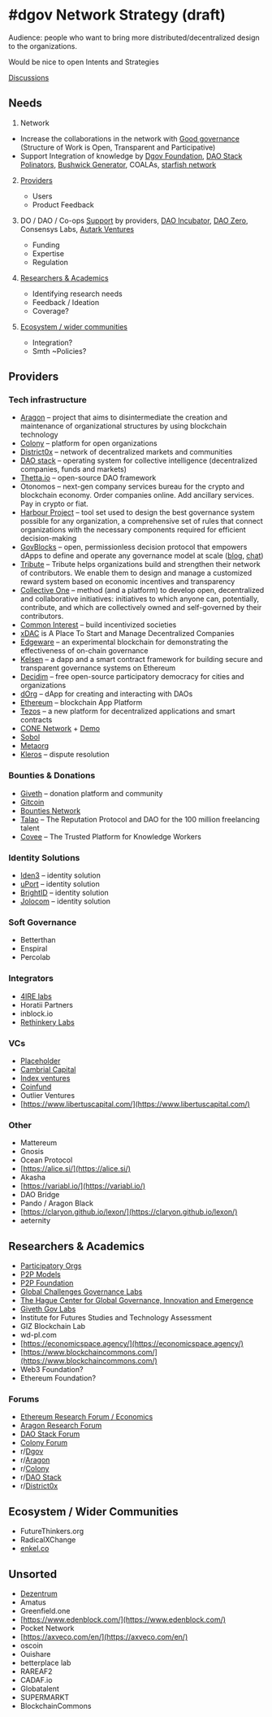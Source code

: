 # \#dgov Network Strategy \(draft\)

Audience: people who want to bring more distributed/decentralized design to the organizations.

Would be nice to open Intents and Strategies

[Discussions](http://forum.dgov.foundation/t/dgov-industry-landscape/15)

## Needs

1.  Network
   * Increase the collaborations in the network with [Good governance](team-care.md) \(Structure of Work is Open, Transparent and Participative\)
   * Support Integration of knowledge by [Dgov Foundation](https://dgov.foundation/), [DAO Stack Polinators](https://t.me/joinchat/HfsmOEXV0YP6P5rGmRBaCQ), [Bushwick Generator](https://www.thebushwickgenerator.com/), COALAs, [starfish network](https://www.starfish.network/)  
2. [Providers](./#providers)

   * Users
   * Product Feedback

3. DO / DAO / Co-ops [Support](untitled.md) by providers, [DAO Incubator](http://daoincubator.org), [DAO Zero](https://docs.google.com/document/d/1rrhkRKq2fK72Vmbn-xxt6bPwUX3GYDtGuCkoopbjVpw/edit#heading=h.frcxq7smt4ir), Consensys Labs, [Autark Ventures](https://autark.ventures/)

   * Funding
   * Expertise
   * Regulation

4. [Researchers & Academics](./#researchers-and-academics)
   * Identifying research needs
   * Feedback / Ideation
   * Coverage? 
5. [Ecosystem / wider communities ](./#ecosystem-wider-communities)
   * Integration?
   * Smth ~Policies?

## Providers

### Tech infrastructure

* [Aragon](https://aragon.org/) – project that aims to disintermediate the creation and maintenance of organizational structures by using blockchain technology 
* [Colony](https://colony.io/) – platform for open organizations
* [District0x](https://district0x.io/) – network of decentralized markets and communities
* [DAO stack](https://daostack.io/) – operating system for collective intelligence \(decentralized companies, funds and markets\)
* [Thetta.io](https://web.thetta.io/) – open-source DAO framework
* Otonomos – next-gen company services bureau for the crypto and blockchain economy. Order companies online. Add ancillary services. Pay in crypto or fiat.
* [Harbour Project](https://www.harbourproject.io/) – tool set used to design the best governance system possible for any organization, a comprehensive set of rules that connect organizations with the necessary components required for efficient decision-making
* [GovBlocks](https://govblocks.io/) – open, permissionless decision protocol that empowers dApps to define and operate any governance model at scale \([blog](https://medium.com/govblocks/progress-updates/home), [chat](https://t.me/govblocks)\)
* [Tribute](https://tribute.coop) – Tribute helps organizations build and strengthen their network of contributors. We enable them to design and manage a customized reward system based on economic incentives and transparency
* [Collective One](https://www.collectiveone.org/) – method \(and a platform\) to develop open, decentralized and collaborative initiatives: initiatives to which anyone can, potentially, contribute, and which are collectively owned and self-governed by their contributors.
* [Common Interest](https://commoninterest.io/) – build incentivized societies
* [xDAC](https://xdac.co/) is A Place To Start and Manage Decentralized Companies
* [Edgeware](https://edgewa.re/) – an experimental blockchain for demonstrating the effectiveness of on-chain governance
* [Kelsen](https://klsn.io/) – a dapp and a smart contract framework for building secure and transparent governance systems on Ethereum
* [Decidim](https://decidim.org/) – free open-source participatory democracy for cities and organizations
* [dOrg](https://github.com/dOrgTech) – dApp for creating and interacting with DAOs
* [Ethereum](https://www.ethereum.org/) – blockchain App Platform
* [Tezos](https://tezos.com/) – a new platform for decentralized applications and smart contracts
* [CONE Network](http://www.cone.network/) + [Demo](https://vimeo.com/314549856)
* [Sobol](https://sobol.io/)
* [Metaorg](https://www.metaorg.one/)
* [Kleros](https://kleros.io/) – dispute resolution

### Bounties & Donations

* [Giveth](https://giveth.io/) – donation platform and community
* [Gitcoin](https://gitcoin.co/)
* [Bounties Network](https://bounties.network/)
* [Talao](https://talao.io) – The Reputation Protocol and DAO for the 100 million freelancing talent
* [Covee](https://covee.network/) – The Trusted Platform for Knowledge Workers

### Identity Solutions

* [Iden3](https://iden3.io/)​ – identity solution
* [uPort](https://www.uport.me/)​ – identity solution
* ​[BrightID](https://www.brightid.org/)​ – identity solution
* [Jolocom](https://jolocom.io/) – identity solution

### Soft Governance

* Betterthan
* Enspiral
* Percolab

### Integrators

* [4IRE labs](https://4irelabs.com/)
* Horatii Partners
* inblock.io
* [Rethinkery Labs](http://rethinkerylabs.com/)

### VCs

* [Placeholder](https://www.placeholder.vc/)
* [Cambrial Capital](https://cambrial.com/)
* [Index ventures](https://www.indexventures.com/)
* [Coinfund](https://coinfund.io/)
* Outlier Ventures
* [https://www.libertuscapital.com/](https://www.libertuscapital.com/)

### Other

* Mattereum
* Gnosis
* Ocean Protocol
* [https://alice.si/](https://alice.si/)
* Akasha
* [https://variabl.io/](https://variabl.io/)
* DAO Bridge
* Pando / Aragon Black
* [https://claryon.github.io/lexon/](https://claryon.github.io/lexon/)
* aeternity

## Researchers & Academics

* [Participatory Orgs](https://github.com/ParticipatoryOrgs)
* [P2P Models](https://p2pmodels.eu)
* [P2P Foundation](https://p2pfoundation.net/)
* [Global Challenges Governance Labs](https://labs.globalchallenges.org/%20)
* [The Hague Center for Global Governance, Innovation and Emergence](http://www.thehaguecenter.org/)
* [Giveth Gov Labs](https://github.com/Giveth/gov-lab)
* Institute for Futures Studies and Technology Assessment
* GIZ Blockchain Lab
* wd-pl.com
* [https://economicspace.agency/](https://economicspace.agency/)
* [https://www.blockchaincommons.com/](https://www.blockchaincommons.com/)
* Web3 Foundation?
* Ethereum Foundation?

### Forums

* ​[Ethereum Research Forum / Economics](https://ethresear.ch/c/economics)​
* ​[Aragon Research Forum](https://research.aragon.org/)​
* ​[DAO Stack Forum](https://forum.daostack.io/)​
* [Colony Forum](https://build.colony.io/)
* ​r/[Dgov](https://new.reddit.com/r/dgov/)​
* ​r/[Aragon](https://www.reddit.com/r/aragonproject/)​
* r/​[Colony](https://www.reddit.com/r/joincolony)​
* r/​[DAO Stack](https://www.reddit.com/r/daostack/)​
* ​r/[District0x](https://www.reddit.com/r/district0x)​

## Ecosystem / Wider Communities

* FutureThinkers.org
* RadicalXChange
* [enkel.co](https://www.enkel.co/)

## Unsorted

* [Dezentrum](https://www.dezentrum.ch/en/)
* Amatus
* Greenfield.one
* [https://www.edenblock.com/](https://www.edenblock.com/)
* Pocket Network
* [https://axveco.com/en/](https://axveco.com/en/)
* oscoin
* Ouishare
* betterplace lab
* RAREAF2
* CADAF.io
* Globatalent
* SUPERMARKT
* BlockchainCommons



